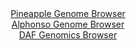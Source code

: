<div id="Pineapple_Genome_Browser" align="center">
  <a href="https://igv.org/app/?sessionURL=blob:zZJbb5swGIb_i6VOm0TANgECUjWlx6VZm6UpzdqqQgYMuAWb2SZH5b_PrTbtphfNxaZJvrA_.fB.j58tWFCpmOAgAthGno0QsICqxHJGmramV6ShCkQFqRW1gKQFlZRnFERbUBClSXz91ZystG5V5DhMt72G8FLYyrVJQzaCk6WyM9E4x6KuSSok0UIq50iShXBYuegtaUra1jZvu7bn5EQTh9RtJbgSTkt5mSzNfcnvUlJSLhqaNF2t2WuAxOQxGXO7IJ.H89kwy6hSY7oe5YfD8Wh4657G9.f.8X08.TKP_fmHGSs50Z2kh7PpIFb8VDyPb2I3u.saVA28C513.PLAPflwumqZpOoQBWjQh4GPsQHDeE5X_1PPZrA9.x61M3pWPk_unvzxcj1yg9v58KqJabyZvtm3C3YWqEXWGQ9AVskgQtByoW952O.9TNHAgjA0dKRgIHp4tICWJHs22x.2QK9bYwtQ9Ef3Ko4FhMypBFEvhDBAYYi9ftCHYYh21hZ0sv57aM_i6zCAeIixnxSs1kblPFG8VTbh3F5khV1u9mRZHuCzvLzWT_eTGcxviD_.dl4dpVNTHg2y.E2efcPAPP_6habZ96T6J.a9J4it031168TFSX6Aj26q6cZbXczTO7yixZOLLr9P3hbuBdB.cAohG6LNflMxy1_OLYhkhGtTWDDFUlYzvZ4bjmIJIoRdoy7IRC2Mi0CW6UdoQQt58NMfRd3d4.4n">Pineapple Genome Browser</a>
</div>
<div id="Alphonso_Genome_Browser" align="center">
  <a href="https://igv.org/app/?sessionURL=blob:zZJrb5swFIb_i6VWm0S4BghI0ZSmVzVpm_vWqkIHYsAq2MQ20DTKf58XbdqXVWo.bJpkITgy.H0fnh1qMBeEURQiW7dc3bKQhkTO2hmUVYHvoMQChSkUAmuI4xRzTBOMwh1KQUhYTEfqzVzKSoSGQWTVKYFmTBeODiW8MQqt0BNWGkNWFBAzDpJxYZxxaJhBsqbT4hiqSldnO7prrEGCAUWVMyqYUWGaRa36XvRrFGWYshJHZV1IcggQqTwq41pP4ctgNRskCRbiFm9v1v3B7c1g6VwsHq.84ePi_nq18FanM5JRkDXH_fMWRi.b66EYXGXnownQOjmxz2pbXeav25sT5_z04rUiHIu.5Vu9rum7jqfgELrGr_9Tb7XIkd23OVM1x_cbz_apg7dF1vYe5if25Sye8mX3ne57DRUsqZUPKMm5H1qm5pie5tpe58et1dNMM1CEOCMofHrWkOSQvKjtTzskt5WyBgm8qQ8CaYjxNeYo7ASm6VtBYLtdv2sGgbXXdqjmxd_De7mYBr5pD2zbi1JSSKX0OhK0EjpQqjdJqmdvR_KcjvMRvKQT91usuKo1nZ8tSTy7Br83dHt_5OkrBur4w29UZT.S6p_Y95EguoyPVS6uJ_fLLB87.OtovtlsAu_uYTq5rBs7eRfPcWhSxkuQar.aqMefxjXACVCpBg0RJCYFkduVoshaFFq2o8RFCSuYMhHxLP5kaqZmuebn34I6..f9dw--">Alphonso Genome Browser</a>
</div>


<div id="DAF_Genomics_Browser" align="center">
  <a href="https://igv.org/app/?sessionURL=blob:tZFra9swFIb_i2D95Jt8iWNDGF7nbaHZliV1s6SUoMrHsTvJ8iR5aRry3ye8jsFGGYMOJCFxLu.r8xzRN5CqES1Kke_gyMEYWUjVYr8kvGPwgXBQKK0IU2AhCRVIaCmg9IgqojQpFjNTWWvdqdR1S1LZO2gFb6hyVOCQzlai1zWYVNt3CCcPoiV75VDBTbImLmFdLVolXEIpKGV7bgftbrsn5vgZ2w4tYct7pptBdWtMGGOlUxHjtmlLuP.Lkf.gbFbzMlsts6H.Ag7TcpJdTLOrIC82b0fnm.Lju1UxWp0tm11LdC9h8tCJK_ZpndO7TZ6f39Z1_R7PhZgtaPYieH2W33eNBDXBMR6HXhxFHjpZiAnaGwSI1hKnOLRif2z5YWg_XoNoZGYgRYPS6xsLaUnoF5N.fUT60BlQSMHXfmBmISFLkCi1E8.LcZL4URiHXpLgk3VEvWTPTPJNsUhiz898f.TcEm70q4YN4zNCfwafC.Nvnc3.V0zZPFnLeM7zyzw8jGE2vfzMgrv14dVePYHJQk9.qxKSE21CP56PUAgzahxa_YtKcLo5fQc-">DAF Genomics Browser</a>
</div>
